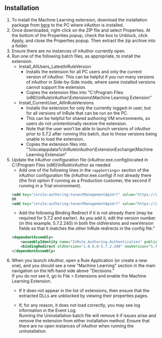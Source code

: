 ## Installation
1. To install the Machine Learning extension, download the installation package from [here](https://github.com/InRule/irAuthor-Extensions/releases/download/MachineLearningExtension/MachineLearningExtension.v1.0.0.zip) to the PC where irAuthor is installed. 
2. Once downloaded, right-click on the ZIP file and select Properties. At the bottom of the Properties popup, check the box to Unblock, click Apply, and close the Properties popup. Then extract the zip archive into a folder.
3. Ensure there are no instances of irAuthor currently open.
4. Run one of the following batch files, as appropriate, to install the extension.
    + Install_AllUsers_LatestInRuleVersion
        - Installs the extension for all PC users and only the current version of irAuthor.
        This can be helpful if you run many versions of irAuthor in Side-by-Side mode, where some installed versions cannot support the extension.
        - Copies the extension files into "C:\Program Files (x86)\InRule\irAuthor\Extensions\Machine Learning Extension"
    + Install_CurrentUser_AllInRuleVersions
        - Installs the extension for only the currently logged-in user, but for all versions of InRule that can be run on the PC.
        - This can be helpful for shared authoring VM environments, so users do not unintentionally receive the extension.
        - Note that the user won’t be able to launch versions of irAuthor prior to 5.7.2 after running this batch, due to those versions being unable to load the extension.
        - Copies the extension files into "%localappdata%\InRule\irAuthor\ExtensionExchange\Machine Learning Extension"
5. Update the irAuthor configuration file (irAuthor.exe.config)located in C:\Program Files (x86)\InRule\irAuthor as needed
    + Add one of the following lines in the `<appSettings>` section of the irAuthor configuration file (irAuthor.exe.config)  if not already there (the first option if running as a Production customer, the second if running in a Trial environment).
	```xml
	<add key="inrule:authoring:tenantManagementApiUrl" value="https://ir-tenantmgmt-prod-ncus-wa.azurewebsites.net" />
	OR
	<add key="inrule:authoring:tenantManagementApiUrl" value="https://ir-tenantmgmt-trial-ncus-wa.azurewebsites.net" />
	```
    + Add the following Binding Redirect if it is not already there (may be required for 5.7.2 and earlier).  As you add it, edit the version number (in this example, 5.7.2.240) in both the oldVersions and newVersion fields so that it matches the other InRule redirects in the config file.”
	```xml
	<dependentAssembly>
		<assemblyIdentity name="InRule.Authoring.Authentication" publicKeyToken="1feb8dd25b1ceb6b" />
		<bindingRedirect oldVersion="1.0.0.0-5.7.2.240" newVersion="5.7.2.240" />
	</dependentAssembly>
	```
6. When you launch irAuthor, open a Rule Application (or create a new one), and you should see a new "Machine Learning" section in the main navigation on the left-hand side above "Decisions.”  
If you do not see it, go to File > Extensions and enable the Machine Learning Extension. 
    + If it does not appear in the list of extensions, then ensure that the extracted DLLs are unblocked by viewing their properties pages.
 
    + If, for any reason, it does not load correctly, you may see log information in the Event Log.  
Running the Uninstallation batch file will remove it if issues arise and remove the extension from either installation method. Ensure that there are no open instances of irAuthor when running the uninstallation.
